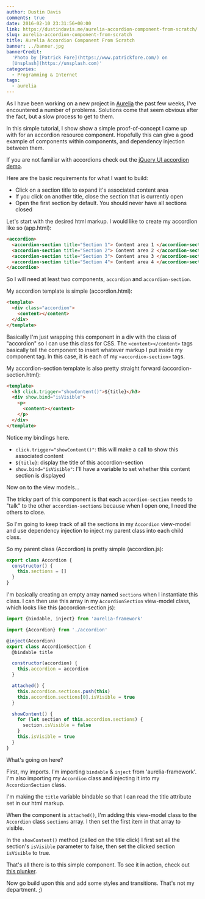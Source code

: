 ```yaml
---
author: Dustin Davis
comments: true
date: 2016-02-10 23:31:56+00:00
link: https://dustindavis.me/aurelia-accordion-component-from-scratch/
slug: aurelia-accordion-component-from-scratch
title: Aurelia Accordion Component From Scratch
banner: ../banner.jpg
bannerCredit:
  'Photo by [Patrick Fore](https://www.patrickfore.com/) on
  [Unsplash](https://unsplash.com)'
categories:
  - Programming & Internet
tags:
  - aurelia
---
```


As I have been working on a new project in [Aurelia](http://aurelia.io/) the
past few weeks, I've encountered a number of problems. Solutions come that seem
obvious after the fact, but a slow process to get to them.

In this simple tutorial, I show show a simple proof-of-concept I came up with
for an accordion resource component. Hopefully this can give a good example of
components within components, and dependency injection between them.

If you are not familiar with accordions check out the
[jQuery UI accordion demo](https://jqueryui.com/accordion/).

Here are the basic requirements for what I want to build:

- Click on a section title to expand it's associated content area
- If you click on another title, close the section that is currently open
- Open the first section by default. You should never have all sections closed

Let's start with the desired html markup. I would like to create my accordion
like so (app.html):

```html
<accordion>
  <accordion-section title="Section 1"> Content area 1 </accordion-section>
  <accordion-section title="Section 2"> Content area 2 </accordion-section>
  <accordion-section title="Section 3"> Content area 3 </accordion-section>
  <accordion-section title="Section 4"> Content area 4 </accordion-section>
</accordion>
```

So I will need at least two components, `accordion` and `accordion-section`.

My accordion template is simple (accordion.html):

```html
<template>
  <div class="accordion">
    <content></content>
  </div>
</template>
```

Basically I'm just wrapping this component in a div with the class of
"accordion" so I can use this class for CSS. The `<content></content>` tags
basically tell the component to insert whatever markup I put inside my component
tag. In this case, it is each of my `<accordion-section>` tags.

My accordion-section template is also pretty straight forward
(accordion-section.html):

```html
<template>
  <h3 click.trigger="showContent()">${title}</h3>
  <div show.bind="isVisible">
    <p>
      <content></content>
    </p>
  </div>
</template>
```

Notice my bindings here.

- `click.trigger="showContent()"`: this will make a call to show this associated
  content
- `${title}`: display the title of this accordion-section
- `show.bind="isVisible"`: I'll have a variable to set whether this content
  section is displayed

Now on to the view models...

The tricky part of this component is that each `accordion-section` needs to
"talk" to the other `accordion-section`s because when I open one, I need the
others to close.

So I'm going to keep track of all the sections in my `Accordion` view-model and
use dependency injection to inject my parent class into each child class.

So my parent class (Accordion) is pretty simple (accordion.js):

```js
export class Accordion {
  constructor() {
    this.sections = []
  }
}
```

I'm basically creating an empty array named `sections` when I instantiate this
class. I can then use this array in my `AccordionSection` view-model class,
which looks like this (accordion-section.js):

```js
import {bindable, inject} from 'aurelia-framework'

import {Accordion} from './accordion'

@inject(Accordion)
export class AccordionSection {
  @bindable title

  constructor(accordion) {
    this.accordion = accordion
  }

  attached() {
    this.accordion.sections.push(this)
    this.accordion.sections[0].isVisible = true
  }

  showContent() {
    for (let section of this.accordion.sections) {
      section.isVisible = false
    }
    this.isVisible = true
  }
}
```

What's going on here?

First, my imports. I'm importing `bindable` & `inject` from 'aurelia-framework'.
I'm also importing my `Accordion` class and injecting it into my
`AccordionSection` class.

I'm making the `title` variable bindable so that I can read the title attribute
set in our html markup.

When the component is `attached()`, I'm adding this view-model class to the
`Accordion` class `sections` array. I then set the first item in that array to
visible.

In the `showContent()` method (called on the title click) I first set all the
section's `isVisible` parameter to false, then set the clicked section
`isVisible` to true.

That's all there is to this simple component. To see it in action, check out
[this plunker](http://plnkr.co/edit/FGn5RR?p=preview).

Now go build upon this and add some styles and transitions. That's not my
department. ;)
